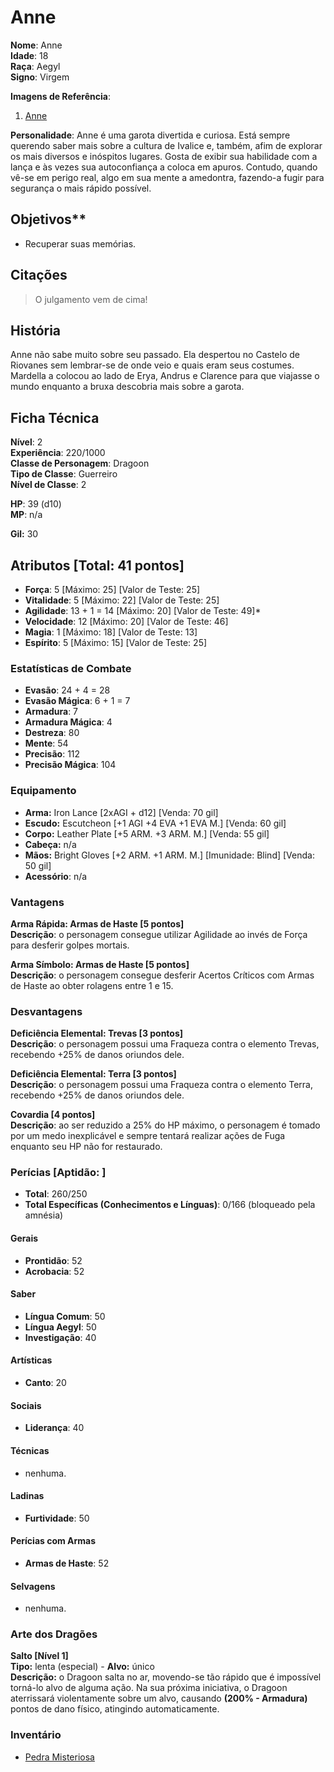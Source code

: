# Anne

**Nome**: Anne  
**Idade**: 18  
**Raça**: Aegyl  
**Signo**: Virgem  

**Imagens de Referência**:

1. [Anne](http://wallpapers-best.com/uploads/posts/2015-12/17_no_game_no_life.jpg)

**Personalidade**: Anne é uma garota divertida e curiosa. Está sempre querendo saber mais sobre a cultura de Ivalice e, também, afim de explorar os mais diversos e inóspitos lugares. Gosta de exibir sua habilidade com a lança e às vezes sua autoconfiança a coloca em apuros. Contudo, quando vê-se em perigo real, algo em sua mente a amedontra, fazendo-a fugir para segurança o mais rápido possível.

## Objetivos**

* Recuperar suas memórias.

## Citações

> O julgamento vem de cima!

## História

Anne não sabe muito sobre seu passado. Ela despertou no Castelo de Riovanes sem lembrar-se de onde veio e quais eram seus costumes. Mardella a colocou ao lado de Erya, Andrus e Clarence para que viajasse o mundo enquanto a bruxa descobria mais sobre a garota.

## Ficha Técnica

**Nível**: 2  
**Experiência**: 220/1000  
**Classe de Personagem**: Dragoon  
**Tipo de Classe**: Guerreiro  
**Nível de Classe**: 2  

**HP**: 39 (d10)  
**MP**: n/a  

**Gil:** 30

## Atributos [Total: 41 pontos]

* **Força**: 5 [Máximo: 25] [Valor de Teste: 25]  
* **Vitalidade**: 5 [Máximo: 22] [Valor de Teste: 25]  
* **Agilidade**: 13 + 1 = 14 [Máximo: 20] [Valor de Teste: 49]*  
* **Velocidade**: 12 [Máximo: 20] [Valor de Teste: 46]  
* **Magia**: 1 [Máximo: 18] [Valor de Teste: 13]  
* **Espírito**: 5 [Máximo: 15] [Valor de Teste: 25]  

### Estatísticas de Combate

* **Evasão**: 24 + 4 = 28  
* **Evasão Mágica**: 6 + 1 = 7  
* **Armadura**: 7
* **Armadura Mágica**: 4
* **Destreza**: 80
* **Mente**: 54
* **Precisão**: 112
* **Precisão Mágica**: 104

### Equipamento

* **Arma:** Iron Lance [2xAGI + d12] [Venda: 70 gil]
* **Escudo:** Escutcheon [+1 AGI +4 EVA +1 EVA M.] [Venda: 60 gil]
* **Corpo:** Leather Plate [+5 ARM. +3 ARM. M.] [Venda: 55 gil]
* **Cabeça:** n/a
* **Mãos:** Bright Gloves [+2 ARM. +1 ARM. M.] [Imunidade: Blind] [Venda: 50 gil]
* **Acessório**: n/a

### Vantagens

**Arma Rápida: Armas de Haste [5 pontos]**  
**Descrição**: o personagem consegue utilizar Agilidade ao invés de Força para desferir golpes mortais.  

**Arma Símbolo: Armas de Haste [5 pontos]**  
**Descrição**: o personagem consegue desferir Acertos Críticos com Armas de Haste ao obter rolagens entre 1 e 15.

### Desvantagens

**Deficiência Elemental: Trevas [3 pontos]**  
**Descrição**: o personagem possui uma Fraqueza contra o elemento Trevas, recebendo +25% de danos oriundos dele.  

**Deficiência Elemental: Terra [3 pontos]**  
**Descrição**: o personagem possui uma Fraqueza contra o elemento Terra, recebendo +25% de danos oriundos dele.  

**Covardia [4 pontos]**  
**Descrição**: ao ser reduzido a 25% do HP máximo, o personagem é tomado por um medo inexplicável e sempre tentará realizar ações de Fuga enquanto seu HP não for restaurado.  

### Perícias [Aptidão: ]

* **Total**: 260/250  
* **Total Específicas (Conhecimentos e Línguas)**: 0/166 (bloqueado pela amnésia)

#### Gerais

* **Prontidão**: 52
* **Acrobacia**: 52

#### Saber

* **Língua Comum**: 50  
* **Língua Aegyl**: 50  
* **Investigação**: 40

#### Artísticas

* **Canto**: 20

#### Sociais

* **Liderança**: 40

#### Técnicas

* nenhuma.

#### Ladinas

* **Furtividade**: 50

#### Perícias com Armas

* **Armas de Haste**: 52

#### Selvagens

* nenhuma.

### Arte dos Dragões

**Salto [Nível 1]**  
**Tipo:** lenta (especial) - **Alvo:** único  
**Descrição:** o Dragoon salta no ar, movendo-se tão rápido que é impossível torná-lo alvo de alguma ação. Na sua próxima iniciativa, o Dragoon aterrissará violentamente sobre um alvo, causando **(200% - Armadura)** pontos de dano físico, atingindo automaticamente. 

### Inventário  

* [Pedra Misteriosa](https://vignette2.wikia.nocookie.net/finalfantasy/images/a/a2/FFT_Virgo.gif/revision/latest/fixed-aspect-ratio-down/width/240/height/240?cb=20100701205421&fill=transparent)